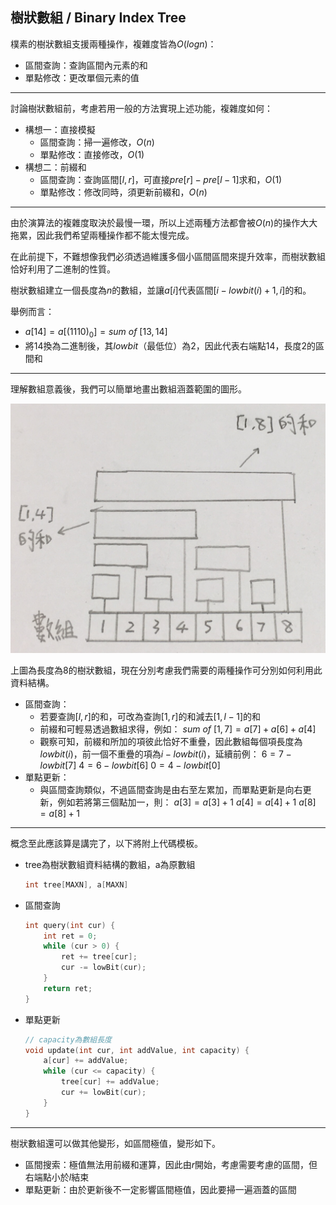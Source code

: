 <!-- ---
export_on_save:
 html: true
--- -->

樹狀數組 / Binary Index Tree 
---

樸素的樹狀數組支援兩種操作，複雜度皆為$O(logn)$：
- 區間查詢：查詢區間內元素的和
- 單點修改：更改單個元素的值

---

討論樹狀數組前，考慮若用一般的方法實現上述功能，複雜度如何：
- 構想一：直接模擬
   - 區間查詢：掃一遍修改，$O(n)$
   - 單點修改：直接修改，$O(1)$
- 構想二：前綴和
   - 區間查詢：查詢區間$[l, r]$，可直接$pre[r] - pre[l - 1]$求和，$O(1)$
   - 單點修改：修改同時，須更新前綴和，$O(n)$

---

由於演算法的複雜度取決於最慢一環，所以上述兩種方法都會被$O(n)$的操作大大拖累，因此我們希望兩種操作都不能太慢完成。

在此前提下，不難想像我們必須透過維護多個小區間區間來提升效率，而樹狀數組恰好利用了二進制的性質。

樹狀數組建立一個長度為$n$的數組，並讓$a[i]$代表區間$[i - lowbit(i) + 1, i]$的和。

舉例而言：
- $a[14] = a[(1110)_0] = sum\ of\ [13, 14]$
- 將$14$換為二進制後，其$lowbit$（最低位）為$2$，因此代表右端點$14$，長度$2$的區間和

---

理解數組意義後，我們可以簡單地畫出數組涵蓋範圍的圖形。

![](./graph/1.png)

上圖為長度為$8$的樹狀數組，現在分別考慮我們需要的兩種操作可分別如何利用此資料結構。
- 區間查詢：
  - 若要查詢$[l, r]$的和，可改為查詢$[1, r]$的和減去$[1, l - 1]$的和
  - 前綴和可輕易透過數組求得，例如：
    $sum\ of\ [1, 7] = a[7] + a[6] + a[4]$
  - 觀察可知，前綴和所加的項彼此恰好不重疊，因此數組每個項長度為$lowbit(i)$，前一個不重疊的項為$i - lowbit(i)$，延續前例：
    $6 = 7 - lowbit[7]$
    $4 = 6 - lowbit[6]$
    $0 = 4 - lowbit[0]$
- 單點更新：
  - 與區間查詢類似，不過區間查詢是由右至左累加，而單點更新是向右更新，例如若將第三個點加一，則：
    $a[3] = a[3] + 1$
    $a[4] = a[4] + 1$
    $a[8] = a[8] + 1$

---

概念至此應該算是講完了，以下將附上代碼模板。

- tree為樹狀數組資料結構的數組，a為原數組
  ```c++
  int tree[MAXN], a[MAXN]
  ```
- 區間查詢
  ```c++
  int query(int cur) {
      int ret = 0;
      while (cur > 0) {
          ret += tree[cur];
          cur -= lowBit(cur);
      }
      return ret;
  }
  ```
- 單點更新
  ```c++
  // capacity為數組長度
  void update(int cur, int addValue, int capacity) {
      a[cur] += addValue;
      while (cur <= capacity) {
          tree[cur] += addValue;
          cur += lowBit(cur);
      }
  }
  ```

---

樹狀數組還可以做其他變形，如區間極值，變形如下。
- 區間搜索：極值無法用前綴和運算，因此由$r$開始，考慮需要考慮的區間，但右端點小於$l$結束
- 單點更新：由於更新後不一定影響區間極值，因此要掃一遍涵蓋的區間